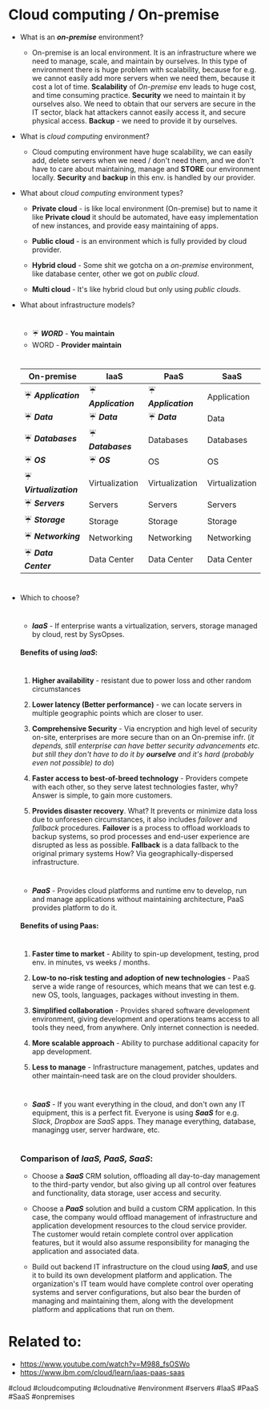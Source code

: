 # Cloud computing / On-premise


* What is an ***on-premise*** environment?

	* On-premise is an local environment. It is an infrastructure where we need to manage, scale, and maintain by ourselves. In this type of environment there is huge problem with scalability, because for e.g. we cannot easily  add more servers when we need them, because it cost a lot of time. **Scalability** of *On-premise* env leads to huge cost, and time consuming practice. **Security** we need to maintain it by ourselves also. We need to obtain that our servers are secure in the IT sector, black hat attackers cannot easily access it, and secure physical access. **Backup** - we need to provide it by ourselves.

* What is *cloud computing* environment?

	* Cloud computing environment have huge scalability, we can easily add, delete servers when we need / don't need them, and we don't have to care about maintaining, manage and **STORE** our environment locally. **Security** and **backup** in this env. is handled by our provider.


* What about *cloud computing* environment types?

	* **Private cloud** - is like local environment (On-premise) but to name it like **Private cloud** it should be automated, have easy implementation of new instances, and provide easy maintaining of apps.

	* **Public cloud** - is an environment which is fully provided by cloud provider.

	* **Hybrid cloud** - Some shit we gotcha on a *on-premise* environment, like database center, other we got on *public cloud*. 

	* **Multi cloud** - It's like hybrid cloud but only using *public clouds*.


* What about infrastructure models?
	#
	* &#9748; ***WORD*** - **You maintain**
	* WORD - **Provider maintain**
	#
	| On-premise | IaaS | PaaS | SaaS |
	|------------|------|------|------|
	| &#9748; ***Application*** | &#9748; ***Application*** | &#9748; ***Application*** | Application |
	| &#9748; ***Data*** | &#9748; ***Data*** | &#9748; ***Data*** | Data |
	| &#9748; ***Databases*** | &#9748; ***Databases*** | Databases | Databases |
	| &#9748; ***OS*** | &#9748; ***OS*** | OS | OS |
	| &#9748; ***Virtualization*** | Virtualization | Virtualization | Virtualization |
	| &#9748; ***Servers*** | Servers | Servers | Servers |
	| &#9748; ***Storage*** | Storage | Storage | Storage |
	| &#9748; ***Networking*** | Networking | Networking | Networking |
	| &#9748; ***Data Center*** | Data Center | Data Center | Data Center |

	#
* Which to choose?	
	#
	* ***IaaS*** - If enterprise wants a virtualization, servers, storage managed by cloud, rest by SysOpses. 
	
	#### **Benefits** of using ***IaaS***:
	#
	##
	1. **Higher availability** - resistant due to power loss and other random circumstances

	1.  **Lower latency (Better performance)** - we can locate servers in multiple geographic points which are closer to user.

	1. **Comprehensive Security** - Via encryption and high level of security on-site, enterprises are more secure than on an On-premise infr. (*it depends, still enterprise can have better security advancements etc. but still they don't have to do it by **ourselve** and it's hard (probably even not possible) to do*)

	1. **Faster access to best-of-breed technology** - Providers compete with each other, so they serve latest technologies faster, why? Answer is simple, to gain more customers. 

	1. **Provides disaster recovery**. What? It prevents or minimize data loss due to unforeseen circumstances, it also includes *failover* and *fallback* procedures. **Failover** is a process to offload workloads to backup systems, so prod processes and end-user experience are disrupted as less as possible. **Fallback** is a data fallback to the original primary systems How? Via geographically-dispersed infrastructure.
	#
	* ***PaaS*** - Provides cloud platforms and runtime env to develop, run and manage applications without maintaining architecture, PaaS provides platform to do it. 
	#### **Benefits** of using Paas:
	#
	###

	1. **Faster time to market** - Ability to spin-up development, testing, prod env. in minutes, vs weeks / months.

	1. **Low-to no-risk testing and adoption of new technologies** - PaaS serve a wide range of resources, which means that we can test e.g. new OS, tools, languages, packages without investing in them.

	1. **Simplified collaboration** - Provides shared software development environment, giving development and operations teams access to all tools they need, from anywhere. Only internet connection is needed.

	1. **More scalable approach** - Ability to purchase additional capacity for app development.

	1. **Less to manage** - Infrastructure management, patches, updates and other maintain-need task are on the cloud provider shoulders.
	#
	* ***SaaS*** - If you want everything in the cloud, and don't own any IT equipment, this is a perfect fit. Everyone is using ***SaaS*** for e.g. *Slack*, *Dropbox* are *SaaS* apps. They manage everything, database, managingg user, server hardware, etc.
	#
	### Comparison of ***IaaS, PaaS, SaaS***:

	* Choose a ***SaaS*** CRM solution, offloading all day-to-day management to the third-party vendor, but also giving up all control over features and functionality, data storage, user access and security.

	* Choose a ***PaaS*** solution and build a custom CRM application. In this case, the company would offload management of infrastructure and application development resources to the cloud service provider. The customer would retain complete control over application features, but it would also assume responsibility for managing the application and associated data.

	* Build out backend IT infrastructure on the cloud using ***IaaS***, and use it to build its own development platform and application. The organization's IT team would have complete control over operating systems and server configurations, but also bear the burden of managing and maintaining them, along with the development platform and applications that run on them.

# Related to: 

* https://www.youtube.com/watch?v=M988_fsOSWo
* https://www.ibm.com/cloud/learn/iaas-paas-saas

#cloud #cloudcomputing #cloudnative #environment #servers #IaaS #PaaS #SaaS #onpremises